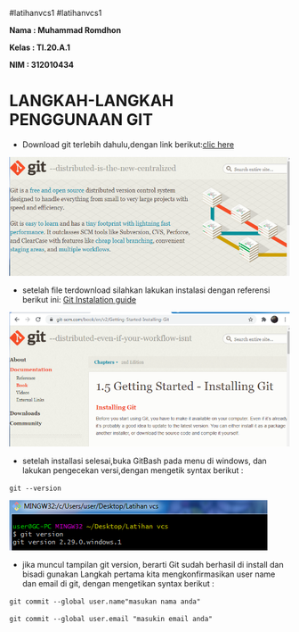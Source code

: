 #latihanvcs1
#latihanvcs1


**Nama : Muhammad Romdhon**

**Kelas : TI.20.A.1**

**NIM : 312010434**

# LANGKAH-LANGKAH PENGGUNAAN GIT

* Download git terlebih dahulu,dengan link berikut:[clic here](https://git-scm.com/)

![download](foto/git.png)

* setelah file terdownload silahkan lakukan instalasi dengan referensi berikut ini: [Git Instalation guide](https://git-scm.com/book/en/v2/Getting-Started-Installing-Git)

![git](foto/15.png)

* setelah installasi selesai,buka GitBash pada menu di windows, dan lakukan pengecekan versi,dengan mengetik syntax berikut :

`git --version`

![version](foto/version1.png)

* jika muncul tampilan git version, berarti Git sudah berhasil di install dan bisadi gunakan Langkah pertama kita mengkonfirmasikan user name dan email di git, dengan mengetikan syntax berikut :

`git commit --global user.name"masukan nama anda"`

`git commit --global user.email "masukin email anda"`

